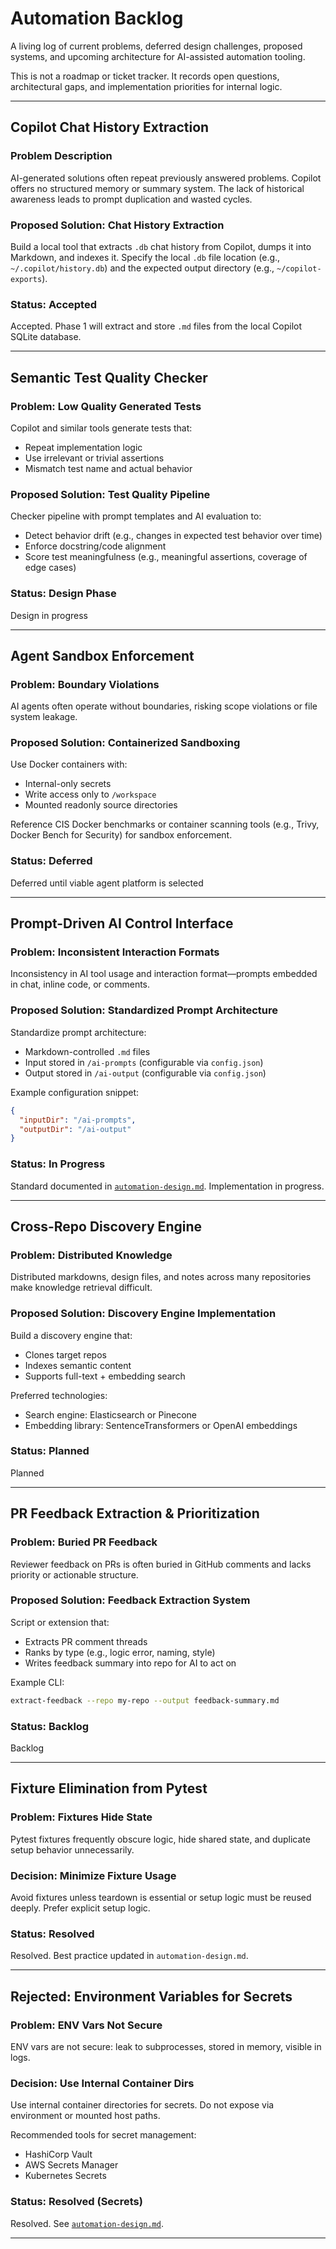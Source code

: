 # Automation Backlog

A living log of current problems, deferred design challenges, proposed systems, and upcoming architecture for AI-assisted automation tooling.

This is not a roadmap or ticket tracker. It records open questions, architectural gaps, and implementation priorities for internal logic.

---

## Copilot Chat History Extraction

### Problem Description

AI-generated solutions often repeat previously answered problems. Copilot offers no structured memory or summary system. The lack of historical awareness leads to prompt duplication and wasted cycles.

### Proposed Solution: Chat History Extraction

Build a local tool that extracts `.db` chat history from Copilot, dumps it into Markdown, and indexes it. Specify the local `.db` file location (e.g., `~/.copilot/history.db`) and the expected output directory (e.g., `~/copilot-exports`).

### Status: Accepted

Accepted. Phase 1 will extract and store `.md` files from the local Copilot SQLite database.

---

## Semantic Test Quality Checker

### Problem: Low Quality Generated Tests

Copilot and similar tools generate tests that:

- Repeat implementation logic
- Use irrelevant or trivial assertions
- Mismatch test name and actual behavior

### Proposed Solution: Test Quality Pipeline

Checker pipeline with prompt templates and AI evaluation to:

- Detect behavior drift (e.g., changes in expected test behavior over time)
- Enforce docstring/code alignment
- Score test meaningfulness (e.g., meaningful assertions, coverage of edge cases)

### Status: Design Phase

Design in progress

---

## Agent Sandbox Enforcement

### Problem: Boundary Violations

AI agents often operate without boundaries, risking scope violations or file system leakage.

### Proposed Solution: Containerized Sandboxing

Use Docker containers with:

- Internal-only secrets
- Write access only to `/workspace`
- Mounted readonly source directories

Reference CIS Docker benchmarks or container scanning tools (e.g., Trivy, Docker Bench for Security) for sandbox enforcement.

### Status: Deferred

Deferred until viable agent platform is selected

---

## Prompt-Driven AI Control Interface

### Problem: Inconsistent Interaction Formats

Inconsistency in AI tool usage and interaction format—prompts embedded in chat, inline code, or comments.

### Proposed Solution: Standardized Prompt Architecture

Standardize prompt architecture:

- Markdown-controlled `.md` files
- Input stored in `/ai-prompts` (configurable via `config.json`)
- Output stored in `/ai-output` (configurable via `config.json`)

Example configuration snippet:

```json
{
  "inputDir": "/ai-prompts",
  "outputDir": "/ai-output"
}
```

### Status: In Progress

Standard documented in [`automation-design.md`](./automation-design.md). Implementation in progress.

---

## Cross-Repo Discovery Engine

### Problem: Distributed Knowledge

Distributed markdowns, design files, and notes across many repositories make knowledge retrieval difficult.

### Proposed Solution: Discovery Engine Implementation

Build a discovery engine that:

- Clones target repos
- Indexes semantic content
- Supports full-text + embedding search

Preferred technologies:

- Search engine: Elasticsearch or Pinecone
- Embedding library: SentenceTransformers or OpenAI embeddings

### Status: Planned

Planned

---

## PR Feedback Extraction & Prioritization

### Problem: Buried PR Feedback

Reviewer feedback on PRs is often buried in GitHub comments and lacks priority or actionable structure.

### Proposed Solution: Feedback Extraction System

Script or extension that:

- Extracts PR comment threads
- Ranks by type (e.g., logic error, naming, style)
- Writes feedback summary into repo for AI to act on

Example CLI:

```bash
extract-feedback --repo my-repo --output feedback-summary.md
```

### Status: Backlog

Backlog

---

## Fixture Elimination from Pytest

### Problem: Fixtures Hide State

Pytest fixtures frequently obscure logic, hide shared state, and duplicate setup behavior unnecessarily.

### Decision: Minimize Fixture Usage

Avoid fixtures unless teardown is essential or setup logic must be reused deeply. Prefer explicit setup logic.

### Status: Resolved

Resolved. Best practice updated in `automation-design.md`.

---

## Rejected: Environment Variables for Secrets

### Problem: ENV Vars Not Secure

ENV vars are not secure: leak to subprocesses, stored in memory, visible in logs.

### Decision: Use Internal Container Dirs

Use internal container directories for secrets. Do not expose via environment or mounted host paths.

Recommended tools for secret management:

- HashiCorp Vault
- AWS Secrets Manager
- Kubernetes Secrets

### Status: Resolved (Secrets)

Resolved. See [`automation-design.md`](./automation-design.md).

---
